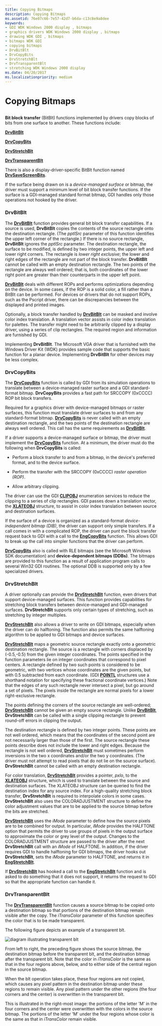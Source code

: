 ```yaml
---
title: Copying Bitmaps
description: Copying Bitmaps
ms.assetid: 76e07c66-7e57-42d7-b6da-c13c8e9a8dee
keywords:
- GDI WDK Windows 2000 display , bitmaps
- graphics drivers WDK Windows 2000 display , bitmaps
- drawing WDK GDI , bitmaps
- bitmaps WDK GDI
- copying bitmaps
- DrvBitBlt
- DrvCopyBits
- DrvStretchBlt
- DrvTransparentBlt
- stretching WDK Windows 2000 display
ms.date: 04/20/2017
ms.localizationpriority: medium
---
```


# Copying Bitmaps


## <span id="ddk_copying_bitmaps_gg"></span><span id="DDK_COPYING_BITMAPS_GG"></span>


**Bit block transfer** (BitBlt) functions implemented by drivers copy blocks of bits from one surface to another. These functions include:

[**DrvBitBlt**](https://msdn.microsoft.com/library/windows/hardware/ff556180)

[**DrvCopyBits**](https://msdn.microsoft.com/library/windows/hardware/ff556182)

[**DrvStretchBlt**](https://msdn.microsoft.com/library/windows/hardware/ff556302)

[**DrvTransparentBlt**](https://msdn.microsoft.com/library/windows/hardware/ff557283)

There is also a display-driver-specific BitBlt function named [**DrvSaveScreenBits**](https://msdn.microsoft.com/library/windows/hardware/ff556278).

If the surface being drawn on is a *device-managed surface* or bitmap, the driver must support a minimum level of bit block transfer functions. If the surface is a GDI-managed standard format bitmap, GDI handles only those operations not hooked by the driver.

### <span id="drvbitblt"></span><span id="DRVBITBLT"></span> DrvBitBlt

The [**DrvBitBlt**](https://msdn.microsoft.com/library/windows/hardware/ff556180) function provides general bit block transfer capabilities. If a source is used, **DrvBitBlt** copies the contents of the source rectangle onto the destination rectangle. (The *pptlSrc* parameter of this function identifies the upper left corner of the rectangle.) If there is no source rectangle, **DrvBitBlt** ignores the *pptlSrc* parameter. The destination rectangle, the surface to be modified, is defined by two integer points, the upper left and lower right corners. The rectangle is *lower right exclusive*; the lower and right edges of the rectangle are not part of the block transfer. **DrvBitBlt** cannot be called with an empty destination rectangle. The two points of the rectangle are always well ordered; that is, both coordinates of the lower right point are greater than their counterparts in the upper left point.

[**DrvBitBlt**](https://msdn.microsoft.com/library/windows/hardware/ff556180) deals with different ROPs and performs optimizations depending on the device. In some cases, if the ROP is a solid color, a fill rather than a BitBlt can be performed. For devices or drivers that do not support ROPs, such as the Pscript driver, there can be discrepancies between the displayed and printed images.

Optionally, a block transfer handled by [**DrvBitBlt**](https://msdn.microsoft.com/library/windows/hardware/ff556180) can be masked and involve color index translation. A translation vector assists in color index translation for palettes. The transfer might need to be arbitrarily clipped by a display driver, using a series of clip rectangles. The required region and information are furnished by GDI.

Implementing **DrvBitBlt**. The Microsoft VGA driver that is furnished with the Windows Driver Kit (WDK) provides sample code that supports the basic function for a planar device. Implementing **DrvBitBlt** for other devices may be less complex.

### <span id="drvcopybits"></span><span id="DRVCOPYBITS"></span> DrvCopyBits

The [**DrvCopyBits**](https://msdn.microsoft.com/library/windows/hardware/ff556182) function is called by GDI from its simulation operations to translate between a device-managed raster surface and a GDI standard-format bitmap. **DrvCopyBits** provides a fast path for SRCCOPY (0xCCCC) ROP bit block transfers.

Required for a graphics driver with device-managed bitmaps or raster surfaces, this function must translate driver surfaces to and from any standard-format bitmap. [**DrvCopyBits**](https://msdn.microsoft.com/library/windows/hardware/ff556182) is never called with an empty destination rectangle, and the two points of the destination rectangle are always well ordered. This call has the same requirements as [**DrvBitBlt**](https://msdn.microsoft.com/library/windows/hardware/ff556180).

If a driver supports a device-managed surface or bitmap, the driver must implement the [**DrvCopyBits**](https://msdn.microsoft.com/library/windows/hardware/ff556182) function. At a minimum, the driver must do the following when **DrvCopyBits** is called:

-   Perform a block transfer to and from a bitmap, in the device's preferred format, and to the device surface.

-   Perform the transfer with the SRCCOPY (0xCCCC) *raster operation (ROP)*.

-   Allow arbitrary clipping.

The driver can use the GDI [**CLIPOBJ**](https://msdn.microsoft.com/library/windows/hardware/ff539417) enumeration services to reduce the clipping to a series of clip rectangles. GDI passes down a translation vector, the [**XLATEOBJ**](https://msdn.microsoft.com/library/windows/hardware/ff570634) structure, to assist in color index translation between source and destination surfaces.

If the surface of a device is organized as a standard-format *device-independent bitmap (DIB)*, the driver can support only simple transfers. If a call comes in with a complicated ROP, the driver can punt the block transfer request back to GDI with a call to the [**EngCopyBits**](https://msdn.microsoft.com/library/windows/hardware/ff564196) function. This allows GDI to break up the call into simpler functions that the driver can perform.

[**DrvCopyBits**](https://msdn.microsoft.com/library/windows/hardware/ff556182) also is called with RLE bitmaps (see the Microsoft Windows SDK documentation) and **device-dependent bitmaps (DDBs)**. The bitmaps are provided to this function as a result of application program calls to several Win32 GDI routines. The optional DDB is supported only by a few specialized drivers.

### <span id="drvstretchblt"></span><span id="DRVSTRETCHBLT"></span> DrvStretchBlt

A driver optionally can provide the [**DrvStretchBlt**](https://msdn.microsoft.com/library/windows/hardware/ff556302) function, even drivers that support device-managed surfaces. This function provides capabilities for stretching block transfers between device-managed and GDI-managed surfaces. **DrvStretchBlt** supports only certain types of stretching, such as stretching by integer multiples.

[**DrvStretchBlt**](https://msdn.microsoft.com/library/windows/hardware/ff556302) also allows a driver to write on GDI bitmaps, especially when the driver can do halftoning. The function also permits the same halftoning algorithm to be applied to GDI bitmaps and device surfaces.

[**DrvStretchBlt**](https://msdn.microsoft.com/library/windows/hardware/ff556302) maps a geometric source rectangle exactly onto a geometric destination rectangle. The source is a rectangle with corners displaced by (-0.5,-0.5) from the given integer coordinates. The points specified in the function parameters lie on integer coordinates that correspond to pixel centers. A rectangle defined by two such points is considered to be geometric, with two vertices whose coordinates are the given points, but with 0.5 subtracted from each coordinate. (GDI [**POINTL**](https://msdn.microsoft.com/library/windows/hardware/ff569166) structures use a shorthand notation for specifying these fractional coordinate vertices.) Note that the edges of any such rectangle never intersect a pixel, but go around a set of pixels. The pixels inside the rectangle are normal pixels for a lower right-exclusive rectangle.

The points defining the corners of the source rectangle are well-ordered; [**DrvStretchBlt**](https://msdn.microsoft.com/library/windows/hardware/ff556302) cannot be given an empty source rectangle. Unlike [**DrvBitBlt**](https://msdn.microsoft.com/library/windows/hardware/ff556180), **DrvStretchBlt** can be called with a single clipping rectangle to prevent round-off errors in clipping the output.

The destination rectangle is defined by two integer points. These points are not well ordered, which means that the coordinates of the second point are not necessarily larger than those of the first. The source rectangle these points describe does not include the lower and right edges. Because the rectangle is not well ordered, [**DrvStretchBlt**](https://msdn.microsoft.com/library/windows/hardware/ff556302) must sometimes perform inversions in the two x coordinates and/or the two y coordinates. (The driver must not attempt to read pixels that do not lie on the source surface). **DrvStretchBlt** cannot be called with an empty destination rectangle.

For color translation, [**DrvStretchBlt**](https://msdn.microsoft.com/library/windows/hardware/ff556302) provides a pointer, *pxlo*, to the [**XLATEOBJ**](https://msdn.microsoft.com/library/windows/hardware/ff570634) structure, which is used to translate between the source and destination surfaces. The XLATEOBJ structure can be queried to find the destination index for any source index. For a high-quality stretching block transfer, **DrvStretchBlt** is required to interpolate colors in some cases. **DrvStretchBlt** also uses the COLORADJUSTMENT structure to define the color adjustment values that are to be applied to the source bitmap before the bits are stretched.

[**DrvStretchBlt**](https://msdn.microsoft.com/library/windows/hardware/ff556302) uses the *iMode* parameter to define how the source pixels are to be combined for output. In particular, *iMode* provides the HALFTONE option that permits the driver to use groups of pixels in the output surface to approximate the color or grey level of the output. Changes to the COLORADJUSTMENT structure are passed to the driver after the next **DrvStretchBlt** call with an *iMode* of HALFTONE. In addition, if the driver requires GDI to handle halftoning for GDI bitmaps, the driver hooks out **DrvStretchBlt**, sets the *iMode* parameter to HALFTONE, and returns it in [**EngStretchBlt**](https://msdn.microsoft.com/library/windows/hardware/ff565025).

If [**DrvStretchBlt**](https://msdn.microsoft.com/library/windows/hardware/ff556302) has hooked a call to the [**EngStretchBlt**](https://msdn.microsoft.com/library/windows/hardware/ff565025) function and is asked to do something that it does not support, it returns the request to GDI so that the appropriate function can handle it.

### <span id="drvtransparentblt"></span><span id="DRVTRANSPARENTBLT"></span> DrvTransparentBlt

The [**DrvTransparentBlt**](https://msdn.microsoft.com/library/windows/hardware/ff557283) function causes a source bitmap to be copied onto a destination bitmap so that portions of the destination bitmap remain visible after the copy. The *iTransColor* parameter of this function specifies the color that is to be made transparent.

The following figure depicts an example of a transparent blt.

![diagram illustrating transparent blt](images/transblt.png)

From left to right, the preceding figure shows the source bitmap, the destination bitmap before the transparent blt, and the destination bitmap after the transparent blt. Note that the color in *iTransColor* is the same as that in the four regions above, below, and to either side of the central region in the source bitmap.

When the blt operation takes place, these four regions are not copied, which causes any pixel pattern in the destination bitmap under these regions to remain visible. Any pixel pattern under the other regions (the four corners and the center) is overwritten in the transparent blt.

This is illustrated in the right-most image: the portions of the letter 'M' in the four corners and the center were overwritten with the colors in the source bitmap. The portions of the letter 'M' under the four regions whose color is the same as that in *iTransColor* remain visible.

 

 





